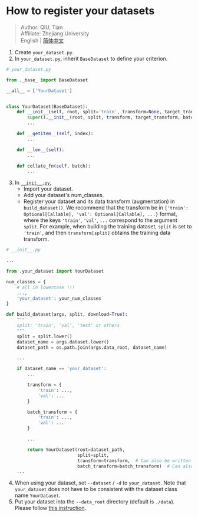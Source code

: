 # How to register your datasets

> Author: QIU, Tian  
> Affiliate: Zhejiang University  
> English | [简体中文](README_zh-CN.md)

1. Create `your_dataset.py`.
2. In `your_dataset.py`, inherit `BaseDataset` to define your criterion.

```python
# your_dataset.py

from ._base_ import BaseDataset

__all__ = ['YourDataset']


class YourDataset(BaseDataset):
    def __init__(self, root, split='train', transform=None, target_transform=None, batch_transform=None, loader=None):
        super().__init__(root, split, transform, target_transform, batch_transform, loader)
        ...

    def __getitem__(self, index):
        ...

    def __len__(self):
        ...

    def collate_fn(self, batch):
        ...
```

3. In [`__init__.py`](__init__.py),
    - Import your dataset.
    - Add your dataset's num_classes.
    - Register your dataset and its data transform (augmentation) in `build_dataset()`. We recommend that the transform
      be in `{'train': Optional[Callable], 'val': Optional[Callable], ...}` format, where the keys
      `'train'`, `'val'`, `...` correspond to the argument `split`. For example, when building the training dataset,
      `split` is set to `'train'`, and then `transform[split]` obtains the training data transform.

```python
# __init__.py

...

from .your_dataset import YourDataset

num_classes = {
    # all in lowercase !!!
    ...,
    'your_dataset': your_num_classes
}

def build_dataset(args, split, download=True):
    """
    split: 'train', 'val', 'test' or others
    """
    split = split.lower()
    dataset_name = args.dataset.lower()
    dataset_path = os.path.join(args.data_root, dataset_name)

    ...

    if dataset_name == 'your_dataset':
        ...

        transform = {
            'train': ...,
            'val': ...
        }

        batch_transform = {
            'train': ...,
            'val': ...
        }

        ...

        return YourDataset(root=dataset_path,
                           split=split,
                           transform=transform,  # Can also be written explicitly as 'transform=transform[split]'.
                           batch_transform=batch_transform)  # Can also be written explicitly as 'batch_transform=batch_transform[split]'.
    ...
```

4. When using your dataset, set `--dataset` / `-d` to `your_dataset`. Note that `your_dataset` does not have to be
   consistent with the dataset class name `YourDataset`.
5. Put your dataset into the `--data_root` directory (default is `./data`). Please
   follow [this instruction](../../data/README.md). 